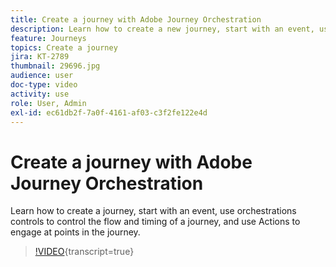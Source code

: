 ```yaml
---
title: Create a journey with Adobe Journey Orchestration
description: Learn how to create a new journey, start with an event, use orchestrations controls to control the flow and timing of a journey, and use Actions to engage at points in the journey.
feature: Journeys
topics: Create a journey
jira: KT-2789
thumbnail: 29696.jpg
audience: user
doc-type: video
activity: use
role: User, Admin
exl-id: ec61db2f-7a0f-4161-af03-c3f2fe122e4d
---
```


# Create a journey with Adobe Journey Orchestration

Learn how to create a journey, start with an event, use orchestrations controls to control the flow and timing of a journey, and use Actions to engage at points in the journey.

>[!VIDEO](https://video.tv.adobe.com/v/29696?learn=on){transcript=true}
 
